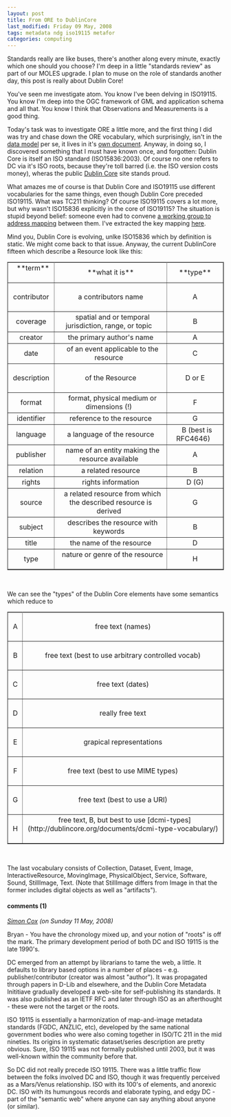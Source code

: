 ```yaml
---
layout: post
title: From ORE to DublinCore
last_modified: Friday 09 May, 2008
tags: metadata ndg iso19115 metafor
categories: computing
---
```

Standards really are like buses, there's another along every minute, exactly which one should you choose? I'm deep
in a little "standards review" as part of our MOLES upgrade. I plan to muse on the role of standards another day, this post is really about Dublin Core!

You've seen me investigate atom. You know I've been delving in ISO19115.  You know I'm deep into the OGC framework of GML and application schema and all that. You know I think  that Observations and Measurements is a good thing.

Today's task was to investigate ORE a little more, and the first thing I did was try and chase down the ORE vocabulary, which surprisingly, isn't in the [data model](http://www.openarchives.org/ore/datamodel) per se, it lives in it's [own document](http://www.openarchives.org/ore/vocabulary). Anyway, in doing so, I discovered something that I must have known once, and forgotten: Dublin Core is itself an ISO standard (ISO15836:2003). Of course no one refers to DC via it's ISO roots, because they're toll barred (i.e. the ISO version costs money), wheras the public  [Dublin Core](http://dublincore.org/) site stands proud.

What amazes me of course is that Dublin Core and ISO19115 use different vocabularies for the same things, even though Dublin Core preceded ISO19115. What was TC211 thinking? Of course ISO19115 covers a lot more, but why wasn't ISO15836 explicitly in the core of ISO19115? The situation is stupid beyond belief: someone even had to convene [a working group to address mapping](ftp://ftp.cenorm.be/PUBLIC/CWAs/e-Europe/MMI-DC/cwa14856-00-2003-Nov.pdf) between them. I've extracted the key mapping [here](static/2008/05/09/iso2dc.pdf).

Mind you, Dublin Core is evolving, unlke ISO15836 which by definition is static. We might come back to that issue. Anyway, the current DublinCore fifteen which describe a Resource look like this:

<table border="1" rules="all"><tr><td align="center" colspan="1">&nbsp; **term**  &nbsp;</td><td align="center" colspan="1">&nbsp; **what it is**  &nbsp;</td><td align="center" colspan="1">&nbsp; **type** &nbsp;</td></tr>
<tr><td align="center" colspan="1">&nbsp; contributor  &nbsp;</td><td align="center" colspan="1">&nbsp; a contributors name  &nbsp;</td><td align="center" colspan="1">&nbsp; A &nbsp;</td></tr>
<tr><td align="center" colspan="1">&nbsp; coverage  &nbsp;</td><td align="center" colspan="1">&nbsp;  spatial and or temporal jurisdiction, range, or topic  &nbsp;</td><td align="center" colspan="1">&nbsp; B &nbsp;</td></tr>
<tr><td align="center" colspan="1">&nbsp; creator   &nbsp;</td><td align="center" colspan="1">&nbsp; the primary author's name  &nbsp;</td><td align="center" colspan="1">&nbsp; A &nbsp;</td></tr>
<tr><td align="center" colspan="1">&nbsp; date  &nbsp;</td><td align="center" colspan="1">&nbsp; of an event applicable to the resource  &nbsp;</td><td align="center" colspan="1">&nbsp; C &nbsp;</td></tr>
<tr><td align="center" colspan="1">&nbsp; description  &nbsp;</td><td align="center" colspan="1">&nbsp; of the Resource  &nbsp;</td><td align="center" colspan="1">&nbsp; D or E &nbsp;</td></tr>
<tr><td align="center" colspan="1">&nbsp; format  &nbsp;</td><td align="center" colspan="1">&nbsp; format, physical medium or dimensions (!)  &nbsp;</td><td align="center" colspan="1">&nbsp; F &nbsp;</td></tr>
<tr><td align="center" colspan="1">&nbsp; identifier  &nbsp;</td><td align="center" colspan="1">&nbsp;  reference to the resource  &nbsp;</td><td align="center" colspan="1">&nbsp; G &nbsp;</td></tr>
<tr><td align="center" colspan="1">&nbsp; language  &nbsp;</td><td align="center" colspan="1">&nbsp; a language of the resource  &nbsp;</td><td align="center" colspan="1">&nbsp; B (best is RFC4646) &nbsp;</td></tr>
<tr><td align="center" colspan="1">&nbsp; publisher  &nbsp;</td><td align="center" colspan="1">&nbsp; name of an entity making the resource available  &nbsp;</td><td align="center" colspan="1">&nbsp; A &nbsp;</td></tr>
<tr><td align="center" colspan="1">&nbsp; relation  &nbsp;</td><td align="center" colspan="1">&nbsp; a related resource  &nbsp;</td><td align="center" colspan="1">&nbsp; B &nbsp;</td></tr>
<tr><td align="center" colspan="1">&nbsp; rights  &nbsp;</td><td align="center" colspan="1">&nbsp; rights information  &nbsp;</td><td align="center" colspan="1">&nbsp; D (G)  &nbsp;</td></tr>
<tr><td align="center" colspan="1">&nbsp; source  &nbsp;</td><td align="center" colspan="1">&nbsp; a related resource from which the described resource is derived  &nbsp;</td><td align="center" colspan="1">&nbsp; G &nbsp;</td></tr>
<tr><td align="center" colspan="1">&nbsp; subject  &nbsp;</td><td align="center" colspan="1">&nbsp; describes the resource with keywords  &nbsp;</td><td align="center" colspan="1">&nbsp; B &nbsp;</td></tr>
<tr><td align="center" colspan="1">&nbsp; title  &nbsp;</td><td align="center" colspan="1">&nbsp; the name of the resource  &nbsp;</td><td align="center" colspan="1">&nbsp; D &nbsp;</td></tr>
<tr><td align="center" colspan="1">&nbsp; type  &nbsp;</td><td align="center" colspan="1">&nbsp; nature or genre of the resource  &nbsp;</td><td align="center" colspan="1">&nbsp; H &nbsp;</td></tr>

</table><br/>

We can see the "types" of the Dublin Core elements have some semantics which reduce to
<table border="1" rules="all"><tr><td align="center" colspan="1">&nbsp; A  &nbsp;</td><td align="center" colspan="1">&nbsp; free text (names) &nbsp;</td></tr>
<tr><td align="center" colspan="1">&nbsp; B  &nbsp;</td><td align="center" colspan="1">&nbsp; free text (best to use arbitrary controlled vocab) &nbsp;</td></tr>
<tr><td align="center" colspan="1">&nbsp; C  &nbsp;</td><td align="center" colspan="1">&nbsp; free text (dates) &nbsp;</td></tr>
<tr><td align="center" colspan="1">&nbsp; D  &nbsp;</td><td align="center" colspan="1">&nbsp; really free text &nbsp;</td></tr>
<tr><td align="center" colspan="1">&nbsp; E  &nbsp;</td><td align="center" colspan="1">&nbsp; grapical representations &nbsp;</td></tr>
<tr><td align="center" colspan="1">&nbsp; F  &nbsp;</td><td align="center" colspan="1">&nbsp; free text (best to use MIME types) &nbsp;</td></tr>
<tr><td align="center" colspan="1">&nbsp; G  &nbsp;</td><td align="center" colspan="1">&nbsp; free text (best to use a URI) &nbsp;</td></tr>
<tr><td align="center" colspan="1">&nbsp; H  &nbsp;</td><td align="center" colspan="1">&nbsp; free text, B, but best to use [dcmi-types](http://dublincore.org/documents/dcmi-type-vocabulary/) &nbsp;</td></tr>

</table><br/>

The last vocabulary consists of Collection, Dataset, Event, Image, InteractiveResource, MovingImage, PhysicalObject, Service, Software, Sound, StillImage, Text. (Note that StillImage differs from Image in that the former includes digital objects as well as "artifacts").

#### comments (1)

*[Simon Cox](http://www.csiro.au/people/ps205.html) (on Sunday 11 May, 2008)*

Bryan - You have the chronology mixed up, and your notion of "roots" is off the mark. The primary development period of both DC and ISO 19115 is the late 1990's. 

DC emerged from an attempt by librarians to tame the web, a little. It defaults to library based options in a number of places - e.g. publisher/contributor (creator was almost "author"). It was propagated through papers in D-Lib and elsewhere, and the Dublin Core Metadata Inititiave gradually developed a web-site for self-publishing its standards. It was also published as an IETF RFC and later through ISO as an afterthought - these were not the target or the roots. 

ISO 19115 is essentially a harmonization of map-and-image metadata standards (FGDC, ANZLIC, etc), developed by the same national government bodies who were also coming together in ISO/TC 211 in the mid nineties. Its origins in systematic dataset/series description are pretty obvious. Sure, ISO 19115 was not formally published until 2003, but it was well-known within the community before that. 

So DC did not really precede ISO 19115. There was a little traffic flow between the folks involved DC and ISO, though it was frequently perceived as a Mars/Venus relationship. ISO with its 100's of elements, and anorexic DC. ISO with its humungous records and elaborate typing, and edgy DC - part of the "semantic web" where anyone can say anything about anyone (or similar). 

